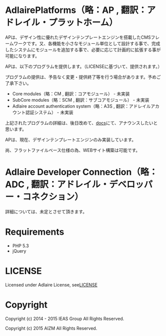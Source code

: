 AdlairePlatforms（略：AP , 翻訳：アドレイル・プラットホーム）
========
APは、デザイン性に優れたデザインテンプレートエンジンを搭載したCMSフレームワークです。又、各機能を小さなモジュール単位として設計する事で、完成したシステムにモジュールを追加する事で、必要に応じて計画的に拡張する事が可能になります。

APは、以下のプログラムを提供します。（LICENSEに基づいて、提供されます。）

プログラムの提供は、予告なく変更・提供終了等を行う場合があります。予めご了承下さい。
- Core modules（略：CM , 翻訳：コアモジュール） - 未実装
- SubCore modules（略：SCM , 翻訳：サブコアモジュール） - 未実装
- Adlaire account authentication system（略：A3S , 翻訳：アドレイルアカウント認証システム） - 未実装

上記されたプログラムの詳細は、後日改めて、[docs]()にて、アナウンスしたいと思います。

APは、現在、デザインテンプレートエンジンのみ実装しています。

尚、フラットファイルベース仕様の為、WEBサイト構築は可能です。

Adlaire Developer Connection（略：ADC , 翻訳：アドレイル・デベロッパー・コネクション）
========
詳細については、未定とさせて頂きます。

Requirements
========
- PHP 5.3
- jQuery

LICENSE
========
Licensed under Adlaire License, see[LICENSE](https://github.com/win-k/AdlairePlatform/blob/master/Licenses/LICENSE_Ver.1.0)

Copyright
========
Copyright (c) 2014 - 2015 IEAS Group All Rights Reserved.

Copyright (c) 2015 AIZM All Rights Reserved.


